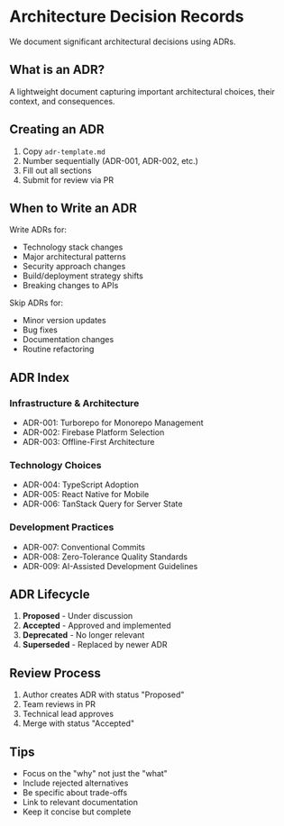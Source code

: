 # Architecture Decision Records

We document significant architectural decisions using ADRs.

## What is an ADR?

A lightweight document capturing important architectural choices, their context, and consequences.

## Creating an ADR

1. Copy `adr-template.md`
2. Number sequentially (ADR-001, ADR-002, etc.)
3. Fill out all sections
4. Submit for review via PR

## When to Write an ADR

Write ADRs for:
- Technology stack changes
- Major architectural patterns
- Security approach changes
- Build/deployment strategy shifts
- Breaking changes to APIs

Skip ADRs for:
- Minor version updates
- Bug fixes
- Documentation changes
- Routine refactoring

## ADR Index

### Infrastructure & Architecture
- ADR-001: Turborepo for Monorepo Management
- ADR-002: Firebase Platform Selection
- ADR-003: Offline-First Architecture

### Technology Choices
- ADR-004: TypeScript Adoption
- ADR-005: React Native for Mobile
- ADR-006: TanStack Query for Server State

### Development Practices
- ADR-007: Conventional Commits
- ADR-008: Zero-Tolerance Quality Standards
- ADR-009: AI-Assisted Development Guidelines

## ADR Lifecycle

1. **Proposed** - Under discussion
2. **Accepted** - Approved and implemented
3. **Deprecated** - No longer relevant
4. **Superseded** - Replaced by newer ADR

## Review Process

1. Author creates ADR with status "Proposed"
2. Team reviews in PR
3. Technical lead approves
4. Merge with status "Accepted"

## Tips

- Focus on the "why" not just the "what"
- Include rejected alternatives
- Be specific about trade-offs
- Link to relevant documentation
- Keep it concise but complete